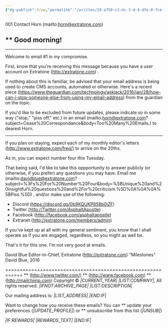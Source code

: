 ```yaml
---
{"dg-publish":true,"permalink":"/written/29-a750-c3-dc-3-d-4-dfe-8-fce-0-e1-ebb-93-fff-9/","dgHomeLink":true,"dgPassFrontmatter":false}
---
```


001
Contact Horn (mailto:horn@extratone.com)


** Good morning!
------------------------------------------------------------
------------------------------------------------------------

Welcome to email #1 in my compromise.

First, know that you're receiving this message because you have a user account on Extratone (http://extratone.com) .

If nothing about this is familiar, be advised that your email address is being used to create CMS accounts, automated or otherwise. Here's a recent piece (https://www.theguardian.com/technology/askjack/2016/jan/28/how-can-i-stop-someone-else-from-using-my-email-address) from the guardian on the topic.

If you'd like to be excluded from future updates, please indicate so in some way ("stop," "piss off," etc.) in an email (mailto:horn@extratone.com?subject=Cease%20Correspondance&body=Too%20Many%20Emails.) to dearest Horn.

------------------------------------------------------------

If you plan on staying, expect each of my monthly editor's letters (http://www.extratone.com/freq/) to arrive on the 20ths.

As in, you can expect number four this Tuesday.

That being said, I'd like to take this oppportunity to answer publicly (or otherwise, if you prefer) any questions you may have. Email me (mailto:davidblue@extratone.com?subject=%3Fs%20For%20Number%20Four&body=%5BUnique%20and%20insightful%20questions%20and%2For%20criticism.%5D%0A%0A%0A%5BPiss.%5D) , and/or make use of the following:
* Discord (https://discord.gg/0b9KQUKP858b0iZF)
* Twitter (http://Twitter.com/AsphaltApostle)
* Facebook (http://facebook.com/asphaltapostle)
* Extranet (http://extratone.com/members/admin)

If you've kept up at all with my general sentiment, you know that I shall operate as if you are engaged, regardless, so you might as well be.

That's it for this one. I'm not very good at emails.

David Blue
Editor-in-Chief,
Extratone (http://extratone.com)
"Milestones"
David Blue, 2016

============================================================
** (http://www.twitter.com/)
** (http://www.facebook.com)
** (http://mailchimp.com)
Copyright © *|CURRENT_YEAR|* *|LIST:COMPANY|*, All rights reserved.
*|IFNOT:ARCHIVE_PAGE|* *|LIST:DESCRIPTION|*

Our mailing address is:
*|LIST_ADDRESS|* *|END:IF|*

Want to change how you receive these emails?
You can ** update your preferences (*|UPDATE_PROFILE|*)
or ** unsubscribe from this list (*|UNSUB|*)

*|IF:REWARDS|* *|REWARDS_TEXT|* *|END:IF|*